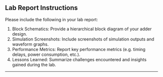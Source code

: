 ## Lab Report Instructions

Please include the following in your lab report:

1. Block Schematics: Provide a hierarchical block diagram of your adder design.
2. Simulation Screenshots: Include screenshots of simulation outputs and waveform graphs.
3. Performance Metrics: Report key performance metrics (e.g. timing delays, power consumption, etc.).
4. Lessons Learned: Summarize challenges encountered and insights gained during the lab.

---
